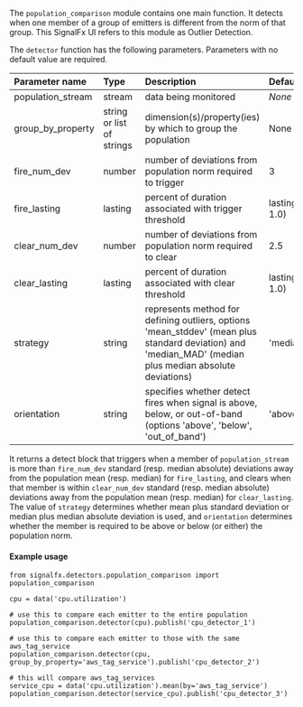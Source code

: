 The `population_comparison` module contains one main function. It detects when one member of a group of emitters is different from the norm of that group. This SignalFx UI refers to this module as Outlier Detection.

The `detector` function has the following parameters. Parameters with no default value are required.                         

|Parameter name|Type|Description|Default value|
|:---|:---|:---|:---|
|population_stream|stream|data being monitored|*None*|
|group_by_property|string or list of strings|dimension(s)/property(ies) by which to group the population|None|
|fire_num_dev|number|number of deviations from population norm required to trigger|3|
|fire_lasting|lasting|percent of duration associated with trigger threshold|lasting('5m', 1.0)|
|clear_num_dev|number|number of deviations from population norm required to clear|2.5|
|clear_lasting|lasting|percent of duration associated with clear threshold|lasting('5m', 1.0)|
|strategy|string|represents method for defining outliers, options 'mean_stddev' (mean plus standard deviation) and 'median_MAD' (median plus median absolute deviations)|'median_MAD'|
|orientation|string|specifies whether detect fires when signal is above, below, or out-of-band (options  'above', 'below', 'out_of_band')|'above'|

It returns a detect block that triggers when a member of `population_stream` is more than `fire_num_dev` standard (resp. median absolute) deviations away from the population mean (resp. median) for `fire_lasting`, and clears when that member is within `clear_num_dev` standard (resp. median absolute) deviations away from the population mean (resp. median) for `clear_lasting`. The value of `strategy` determines whether mean plus standard deviation or median plus median absolute deviation is used, and `orientation` determines whether the member is required to be above or below (or either) the population norm.
    
   
#### Example usage
~~~~~~~~~~~~~~~~~~~~
from signalfx.detectors.population_comparison import population_comparison

cpu = data('cpu.utilization')

# use this to compare each emitter to the entire population
population_comparison.detector(cpu).publish('cpu_detector_1')

# use this to compare each emitter to those with the same aws_tag_service
population_comparison.detector(cpu, group_by_property='aws_tag_service').publish('cpu_detector_2')

# this will compare aws_tag_services
service_cpu = data('cpu.utilization').mean(by='aws_tag_service')
population_comparison.detector(service_cpu).publish('cpu_detector_3')

~~~~~~~~~~~~~~~~~~~~

                        

